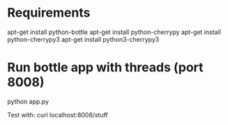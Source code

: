 # Requirements
apt-get install python-bottle
apt-get install python-cherrypy
apt-get install python-cherrypy3
apt-get install python3-cherrypy3

# Run bottle app with threads (port 8008)
python app.py

Test with:
curl localhost:8008/stuff

